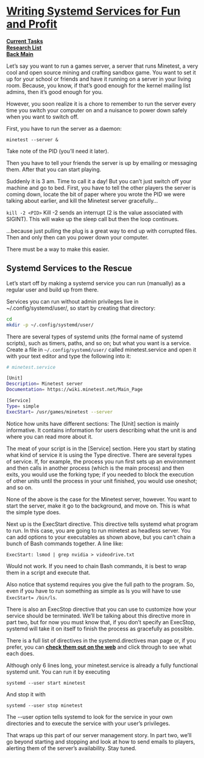 # **[Writing Systemd Services for Fun and Profit](https://www.linux.com/training-tutorials/writing-systemd-services-fun-and-profit/)**

**[Current Tasks](../../../../a_status/current_tasks.md)**\
**[Research List](../../../research_list.md)**\
**[Back Main](../../../../README.md)**

Let’s say you want to run a games server, a server that runs Minetest, a very cool and open source mining and crafting sandbox game. You want to set it up for your school or friends and have it running on a server in your living room. Because, you know, if that’s good enough for the kernel mailing list admins, then it’s good enough for you.

However, you soon realize it is a chore to remember to run the server every time you switch your computer on and a nuisance to power down safely when you want to switch off.

First, you have to run the server as a daemon:

`minetest --server &`

Take note of the PID (you’ll need it later).

Then you have to tell your friends the server is up by emailing or messaging them. After that you can start playing.

Suddenly it is 3 am. Time to call it a day! But you can’t just switch off your machine and go to bed. First, you have to tell the other players the server is coming down, locate the bit of paper where you wrote the PID we were talking about earlier, and kill the Minetest server gracefully…

`kill -2 <PID>`
Kill -2 sends an interrupt (2 is the value associated with SIGINT). This will wake up the sleep call but then the loop continues.

…because just pulling the plug is a great way to end up with corrupted files. Then and only then can you power down your computer.

There must be a way to make this easier.

## Systemd Services to the Rescue

Let’s start off by making a systemd service you can run (manually) as a regular user and build up from there.

Services you can run without admin privileges live in ~/.config/systemd/user/, so start by creating that directory:

```bash
cd
mkdir -p ~/.config/systemd/user/
```

There are several types of systemd units (the formal name of systemd scripts), such as timers, paths, and so on; but what you want is a service. Create a file in `~/.config/systemd/user/` called minetest.service and open it with your text editor and type the following into it:

```bash
# minetest.service

[Unit] 
Description= Minetest server 
Documentation= https://wiki.minetest.net/Main_Page 

[Service] 
Type= simple 
ExecStart= /usr/games/minetest --server
```

Notice how units have different sections: The [Unit] section is mainly informative. It contains information for users describing what the unit is and where you can read more about it.

The meat of your script is in the [Service] section. Here you start by stating what kind of service it is using the Type directive. There are several types of service. If, for example, the process you run first sets up an environment and then calls in another process (which is the main process) and then exits, you would use the forking type; if you needed to block the execution of other units until the process in your unit finished, you would use oneshot; and so on.

None of the above is the case for the Minetest server, however. You want to start the server, make it go to the background, and move on. This is what the simple type does.

Next up is the ExecStart directive. This directive tells systemd what program to run. In this case, you are going to run minetest as headless server. You can add options to your executables as shown above, but you can’t chain a bunch of Bash commands together. A line like:

`ExecStart: lsmod | grep nvidia > videodrive.txt`

Would not work. If you need to chain Bash commands, it is best to wrap them in a script and execute that.

Also notice that systemd requires you give the full path to the program. So, even if you have to run something as simple as ls you will have to use `ExecStart= /bin/ls`.

There is also an ExecStop directive that you can use to customize how your service should be terminated. We’ll be talking about this directive more in part two, but for now you must know that, if you don’t specify an ExecStop, systemd will take it on itself to finish the process as gracefully as possible.

There is a full list of directives in the systemd.directives man page or, if you prefer, you can **[check them out on the web](http://man7.org/linux/man-pages/man7/systemd.directives.7.html)** and click through to see what each does.

Although only 6 lines long, your minetest.service is already a fully functional systemd unit. You can run it by executing

`systemd --user start minetest`

And stop it with

`systemd --user stop minetest`

The --user option tells systemd to look for the service in your own directories and to execute the service with your user’s privileges.

That wraps up this part of our server management story. In part two, we’ll go beyond starting and stopping and look at how to send emails to players, alerting them of the server’s availability. Stay tuned.
